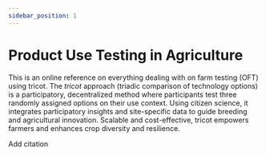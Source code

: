 ```yaml
---
sidebar_position: 1
---
```


# Product Use Testing in Agriculture

This is an online reference on everything dealing with on farm testing (OFT) using tricot. The *tricot* approach (triadic comparison of technology options) is a participatory, decentralized method where participants test three randomly assigned options on their use context. Using citizen science, it integrates participatory insights and site-specific data to guide breeding and agricultural innovation. Scalable and cost-effective, tricot empowers farmers and enhances crop diversity and resilience.



Add citation